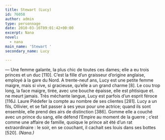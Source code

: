 ```yaml
---
title: Stewart (Lucy)
id: 76058
author: admin
type: personnage
date: 2010-03-16T09:01:42+00:00
excerpt: Nana
novel:
  - nana
main_name: 'Stewart '
secondary_name: Lucy

---
```

— Une femme galante, la plus chic de toutes ces dames; elle a eu trois princes et un duc [110]. C&rsquo;est la fille d&rsquo;un graisseur d&rsquo;origine anglaise, employé à la gare du Nord. A trente-neuf ans, Lucy est une petite femme maigre, mais si vive, si gracieuse, qu&rsquo;elle a un grand charme [8]. Le cou trop long, la face maigre, tirée, avec une bouche épaisse, elle est phtisique et. ne meurt jamais. Très méchante langue, Lucy est parfois d&rsquo;un esprit féroce [116J. Laure Piédefer la compte au nombre de ses clientes [281]. Lucy a un fils, Ollivier, et se fait passer à ses yeux pour une actrice; quand ils sont ensemble, elle prend des airs de distinction [386]. Gomme elle a couché avec un prince du sang, elle défend l&rsquo;Empire au moment de la guerre ; c&rsquo;est comme une affaire de famille, quoique le prince ait été d&rsquo;un rat extraordinaire : le soir, en se couchant, il cachait ses louis dans ses bottes [520]. _(Nana.)_